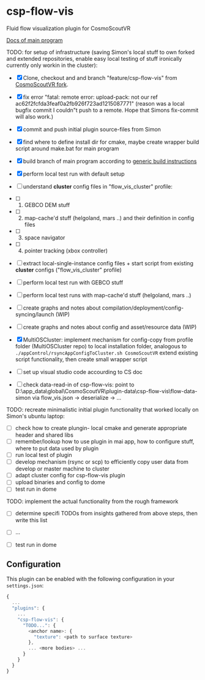 # csp-flow-vis

Fluid flow visualization plugin for CosmoScoutVR

[Docs of main program](https://github.com/cosmoscout/cosmoscout-vr/tree/develop/docs)

TODO: for setup of infrastructure (saving Simon's local stuff to own forked and extended repositories, enable easy local testing of stuff ironically currently only workin in the cluster):
- [x] Clone, checkout and and branch "feature/csp-flow-vis" from [CosmoScoutVR fork](https://git.geomar.de/arena/cosmoscout-vr.git).
- [x] fix error "fatal: remote error: upload-pack: not our ref ac62f2fcfda3feaf0a2fb926f723ad1215087771"
      (reason was a local bugfix commit I couldn"t push to a remote. Hope that Simons fix-commit will also work.)
- [x] commit and push initial plugin source-files from Simon
- [x] find where to define install dir for cmake, maybe create wrapper build script around make.bat for main program
- [x] build branch of main program according to [generic build instructions](https://github.com/cosmoscout/cosmoscout-vr/blob/develop/docs/install.md) 
- [x] perform local test run with default setup
- [ ] understand **cluster** config files in "flow_vis_cluster" profile:
- [ ] 1. GEBCO DEM stuff
- [ ] 2. map-cache'd stuff (helgoland, mars ..) and their definition in config files
- [ ] 3. space navigator
- [ ] 4. pointer tracking (xbox  controller)
- [ ] extract local-single-instance config files + start script 
      from existing  **cluster** configs ("flow_vis_cluster" profile)
- [ ] perform local test run with GEBCO stuff
- [ ] perform local test runs with map-cache'd stuff (helgoland, mars ..)
- [ ] create graphs and notes about compilation/deployment/config-syncing/launch (WIP)
- [ ] create graphs and notes about config and asset/resource data (WIP)
- [x] MultiOSCluster: implement mechanism for config-copy from profile folder (MultiOSCluster repo) 
      to local installation folder, analogous to 
      `./appControl/rsyncAppConfigToCluster.sh CosmoScoutVR`
      extend existing script functionality, then create small wrapper script
- [ ] set up visual studio code accourding to CS doc
- [ ] check data-read-in of csp-flow-vis: point to D:\app_data\global\CosmoScoutVR\plugin-data\csp-flow-vis\flow-data-simon
      via flow_vis.json -> deserialize -> ...


TODO: recreate minimalistic initial plugin functionality that worked locally on Simon's ubuntu laptop:
- [ ] check how to create plungin- local cmake and generate appropriate header and shared libs
- [ ] remember/lookup how to use plugin in mai app, how to configure stuff, where to put data used by plugin
- [ ] run local test of plugin
- [ ] develop mechanism (rsync or scp) to efficiently copy user data from develop or master machine to cluster
- [ ] adapt cluster config for csp-flow-vis plugin
- [ ] upload binaries and config to dome
- [ ] test run in dome

TODO: implement the actual functionality from the rough framework
- [ ] determine specifi TODOs from insights gathered from above steps, then write this list
- [ ] ...
- [ ] test run in dome





## Configuration

This plugin can be enabled with the following configuration in your `settings.json`:

```javascript
{
  ...
  "plugins": {
    ...
    "csp-flow-vis": {
      "TODO...": {
        <anchor name>: {
          "texture": <path to surface texture>
        },
        ... <more bodies> ...
      }
    }
  }
}
```





